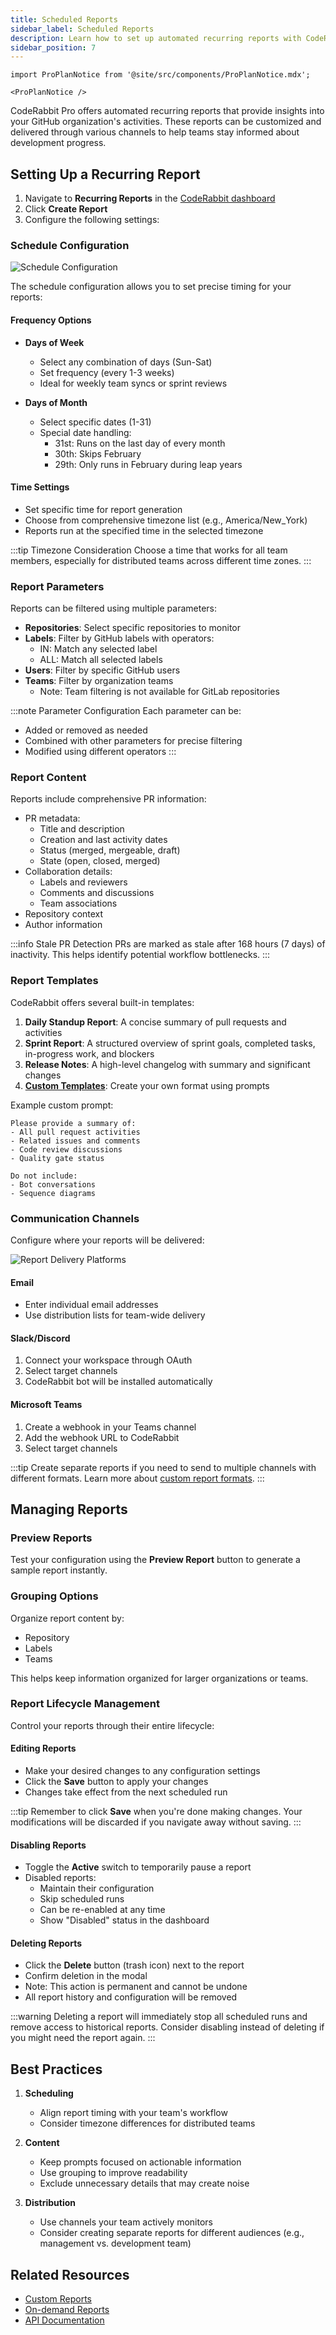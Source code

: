 ```yaml
---
title: Scheduled Reports
sidebar_label: Scheduled Reports
description: Learn how to set up automated recurring reports with CodeRabbit Pro
sidebar_position: 7
---
```


```mdx-code-block
import ProPlanNotice from '@site/src/components/ProPlanNotice.mdx';

<ProPlanNotice />
```

CodeRabbit Pro offers automated recurring reports that provide insights into your GitHub organization's activities. These reports can be customized and delivered through various channels to help teams stay informed about development progress.

## Setting Up a Recurring Report

1. Navigate to **Recurring Reports** in the [CodeRabbit dashboard](https://app.coderabbit.ai/reports/recurring)
2. Click **Create Report**
3. Configure the following settings:

### Schedule Configuration

![Schedule Configuration](/img/guides/report-params.png)

The schedule configuration allows you to set precise timing for your reports:

#### Frequency Options

- **Days of Week**
  - Select any combination of days (Sun-Sat)
  - Set frequency (every 1-3 weeks)
  - Ideal for weekly team syncs or sprint reviews

- **Days of Month**
  - Select specific dates (1-31)
  - Special date handling:
    - 31st: Runs on the last day of every month
    - 30th: Skips February
    - 29th: Only runs in February during leap years

#### Time Settings

- Set specific time for report generation
- Choose from comprehensive timezone list (e.g., America/New_York)
- Reports run at the specified time in the selected timezone

:::tip Timezone Consideration
Choose a time that works for all team members, especially for distributed teams across different time zones.
:::

### Report Parameters

Reports can be filtered using multiple parameters:

- **Repositories**: Select specific repositories to monitor
- **Labels**: Filter by GitHub labels with operators:
  - IN: Match any selected label
  - ALL: Match all selected labels
- **Users**: Filter by specific GitHub users
- **Teams**: Filter by organization teams
  - Note: Team filtering is not available for GitLab repositories

:::note Parameter Configuration
Each parameter can be:

- Added or removed as needed
- Combined with other parameters for precise filtering
- Modified using different operators
:::

### Report Content

Reports include comprehensive PR information:

- PR metadata:
  - Title and description
  - Creation and last activity dates
  - Status (merged, mergeable, draft)
  - State (open, closed, merged)
- Collaboration details:
  - Labels and reviewers
  - Comments and discussions
  - Team associations
- Repository context
- Author information

:::info Stale PR Detection
PRs are marked as stale after 168 hours (7 days) of inactivity. This helps identify potential workflow bottlenecks.
:::

### Report Templates

CodeRabbit offers several built-in templates:

1. **Daily Standup Report**: A concise summary of pull requests and activities
2. **Sprint Report**: A structured overview of sprint goals, completed tasks, in-progress work, and blockers
3. **Release Notes**: A high-level changelog with summary and significant changes
4. **[Custom Templates](./custom-reports.md)**: Create your own format using prompts

Example custom prompt:

```
Please provide a summary of:
- All pull request activities
- Related issues and comments
- Code review discussions
- Quality gate status

Do not include:
- Bot conversations
- Sequence diagrams
```

### Communication Channels

Configure where your reports will be delivered:

![Report Delivery Platforms](/img/guides/report-platforms.png)

#### Email

- Enter individual email addresses
- Use distribution lists for team-wide delivery

#### Slack/Discord

1. Connect your workspace through OAuth
2. Select target channels
3. CodeRabbit bot will be installed automatically

#### Microsoft Teams

1. Create a webhook in your Teams channel
2. Add the webhook URL to CodeRabbit
3. Select target channels

:::tip
Create separate reports if you need to send to multiple channels with different formats. Learn more about [custom report formats](./custom-reports.md).
:::

## Managing Reports

### Preview Reports

Test your configuration using the **Preview Report** button to generate a sample report instantly.

### Grouping Options

Organize report content by:

- Repository
- Labels
- Teams

This helps keep information organized for larger organizations or teams.

### Report Lifecycle Management

Control your reports through their entire lifecycle:

#### Editing Reports

- Make your desired changes to any configuration settings
- Click the **Save** button to apply your changes
- Changes take effect from the next scheduled run

:::tip
Remember to click **Save** when you're done making changes. Your modifications will be discarded if you navigate away without saving.
:::

#### Disabling Reports

- Toggle the **Active** switch to temporarily pause a report
- Disabled reports:
  - Maintain their configuration
  - Skip scheduled runs
  - Can be re-enabled at any time
  - Show "Disabled" status in the dashboard

#### Deleting Reports

- Click the **Delete** button (trash icon) next to the report
- Confirm deletion in the modal
- Note: This action is permanent and cannot be undone
- All report history and configuration will be removed

:::warning
Deleting a report will immediately stop all scheduled runs and remove access to historical reports. Consider disabling instead of deleting if you might need the report again.
:::

## Best Practices

1. **Scheduling**

   - Align report timing with your team's workflow
   - Consider timezone differences for distributed teams

2. **Content**

   - Keep prompts focused on actionable information
   - Use grouping to improve readability
   - Exclude unnecessary details that may create noise

3. **Distribution**
   - Use channels your team actively monitors
   - Consider creating separate reports for different audiences (e.g., management vs. development team)

## Related Resources

- [Custom Reports](./custom-reports.md)
- [On-demand Reports](./ondemand-reports.md)
- [API Documentation](https://api.coderabbit.ai/api/swagger/)
